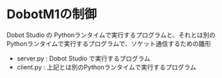 # DobotM1の制御

Dobot Studio の Pythonランタイムで実行するプログラムと、それとは別のPythonランタイムで実行するプログラムで、ソケット通信するための雛形

- server.py : Dobot Studio で実行するプログラム
- client.py : 上記とは別のPythonランタイムで実行するプログラム
